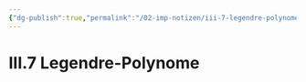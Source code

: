 ```yaml
---
{"dg-publish":true,"permalink":"/02-imp-notizen/iii-7-legendre-polynome/"}
---
```


# III.7 Legendre-Polynome